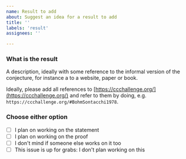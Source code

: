 ```yaml
---
name: Result to add
about: Suggest an idea for a result to add
title: ''
labels: 'result'
assignees: ''

---
```


### What is the result

A description, ideally with some reference to the informal version of the conjecture, for instance a to a website, paper or book.

Ideally, please add all references to [https://ccchallenge.org/](https://ccchallenge.org/) and refer
to them by doing, e.g. `https://ccchallenge.org/#BohmSontacchi1978`.

### Choose either option
- [ ] I plan on working on the statement
- [ ] I plan on working on the proof
- [ ] I don't mind if someone else works on it too
- [ ] This issue is up for grabs: I don't plan working on this
